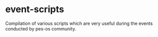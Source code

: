 event-scripts
=============

Compilation of various scripts which are very useful during the events conducted by pes-os community.